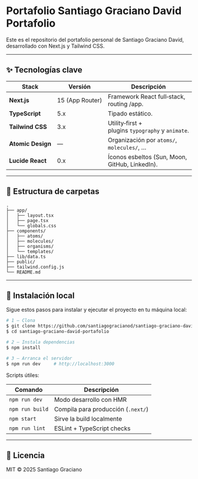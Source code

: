 # Portafolio Santiago Graciano David Portafolio

Este es el repositorio del portafolio personal de Santiago Graciano David, desarrollado con Next.js y Tailwind CSS.

---

## ✨ Tecnologías clave

| Stack             | Versión         | Descripción                                       |
| ----------------- | --------------- | ------------------------------------------------- |
| **Next.js**       | 15 (App Router) | Framework React full‑stack, routing /app.         |
| **TypeScript**    | 5.x             | Tipado estático.                                  |
| **Tailwind CSS**  | 3.x             | Utility‑first + plugins `typography` y `animate`. |
| **Atomic Design** | —               | Organización por `atoms/`, `molecules/`, …        |
| **Lucide React**  | 0.x             | Íconos esbeltos (Sun, Moon, GitHub, LinkedIn).    |

---

## 📁 Estructura de carpetas

```
.
├── app/                
│   ├── layout.tsx      
│   ├── page.tsx        
│   └── globals.css     
├── components/
│   ├── atoms/          
│   ├── molecules/      
│   ├── organisms/      
│   └── templates/      
├── lib/data.ts         
├── public/             
├── tailwind.config.js  
└── README.md           
```

---

## 🚀 Instalación local

Sigue estos pasos para instalar y ejecutar el proyecto en tu máquina local:


```bash
# 1 — Clona 
$ git clone https://github.com/santiagogracianod/santiago-graciano-david-portafolio.git
$ cd santiago-graciano-david-portafolio

# 2 — Instala dependencias
$ npm install

# 3 — Arranca el servidor
$ npm run dev     # http://localhost:3000
```

Scripts útiles:

| Comando         | Descripción                        |
| --------------- | ---------------------------------- |
| `npm run dev`   | Modo desarrollo con HMR            |
| `npm run build` | Compila para producción (`.next/`) |
| `npm start`     | Sirve la build localmente          |
| `npm run lint`  | ESLint + TypeScript checks         |


---

## 📜 Licencia

MIT © 2025 Santiago Graciano
